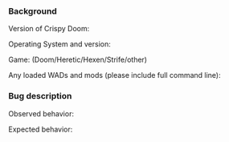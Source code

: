 <!-- Thank you for reporting a bug in Crispy Doom. Please complete the following template so that we can better diagnose the source of your problem.
-->

### Background

Version of Crispy Doom:

Operating System and version:

Game: (Doom/Heretic/Hexen/Strife/other)

Any loaded WADs and mods (please include full command line):

### Bug description

Observed behavior:

Expected behavior:

